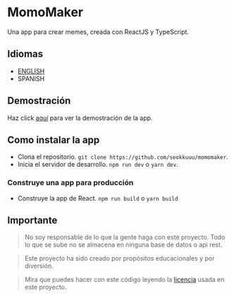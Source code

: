 # MomoMaker

Una app para crear memes, creada con ReactJS y TypeScript.

## Idiomas

- [ENGLISH](./README.md)
- SPANISH

## Demostración

Haz click [aquí](https://momomaker.vercel.app) para ver la demostración de la app.

## Como instalar la app

- Clona el repositorio. `git clone https://github.com/seokkuuu/momomaker`.
- Inicia el servidor de desarrollo. `npm run dev` o `yarn dev`.

### Construye una app para producción

- Construye la app de React. `npm run build` o `yarn build`

## Importante

> No soy responsable de lo que la gente haga con este proyecto. Todo lo que se sube no se almacena en ninguna base de datos o api rest.

> Este proyecto ha sido creado por propósitos educacionales y por diversión.

> Mira que puedes hacer con este código leyendo la [licencia](./LICENSE) usada en este proyecto.
